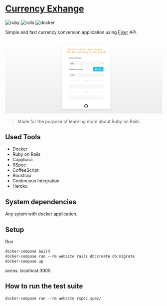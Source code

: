 # [Currency Exhange](https://pages.github.com/)
![ruby](https://img.shields.io/badge/Ruby-2.3-red.svg)
![rails](https://img.shields.io/badge/Rails-5.0.1-red.svg)
![docker](https://img.shields.io/docker/automated/jrottenberg/ffmpeg.svg)  

Simple and fast currency conversion application using [Fixer](http://fixer.io/) API. 


![Currency Exchange](https://github.com/Wypr/Currency_Exchange/blob/master/public/wallpaper.png)



> Made for the purpose of learning more about Ruby on Rails.


## Used Tools
- Docker
- Ruby on Rails
- Capybara
- RSpec
- CoffeeScript
- Boostrap
- Continuous Integration
- Heroku

## System dependencies
Any sytem with docker application.

## Setup
Run
```
docker-compose build
docker-compose run --rm website rails db:create db:migrate
docker-compose up
```
acess: localhost:3000

## How to run the test suite
```
docker-compose run --rm website rspec spec/
```